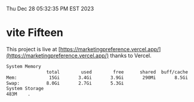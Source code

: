 Thu Dec 28 05:32:35 PM EST 2023

# vite Fifteen


This project is live at [https://marketingpreference.vercel.app/](https://marketingpreference.vercel.app/) thanks to Vercel.

```bash
System Memory
               total        used        free      shared  buff/cache   available
Mem:            15Gi       3.4Gi       3.9Gi       290Mi       8.5Gi        11Gi
Swap:          8.0Gi       2.7Gi       5.3Gi
System Storage
483M	.
```
```bash
